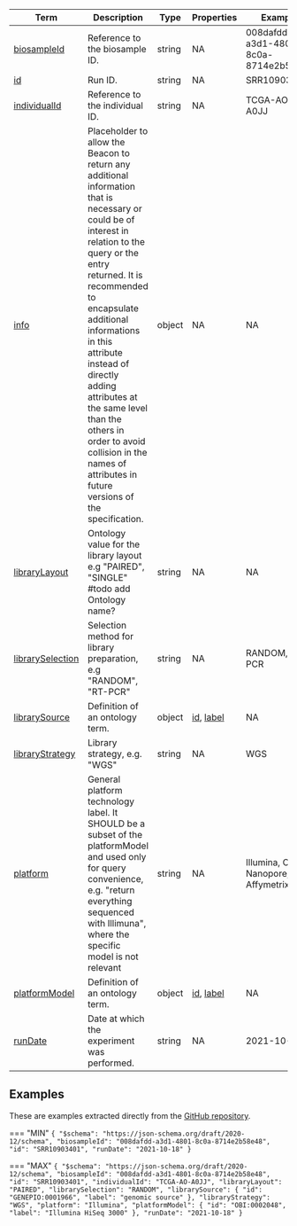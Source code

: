 |Term | Description | Type | Properties | Example | Enum|
| ---| ---| ---| ---| ---| --- |
| [biosampleId](./obj/biosampleId.md) | Reference to the biosample ID. | string | NA | 008dafdd-a3d1-4801-8c0a-8714e2b58e48 | NA|
| [id](./obj/id.md) | Run ID. | string | NA | SRR10903401 | NA|
| [individualId](./obj/individualId.md) | Reference to the individual ID. | string | NA | TCGA-AO-A0JJ | NA|
| [info](./obj/info.md) | Placeholder to allow the Beacon to return any additional information that is necessary or could be of interest in relation to the query or the entry returned. It is recommended to encapsulate additional informations in this attribute instead of directly adding attributes at the same level than the others in order to avoid collision in the names of attributes in future versions of the specification. | object | NA | NA | NA|
| [libraryLayout](./obj/libraryLayout.md) | Ontology value for the library layout e.g "PAIRED", "SINGLE" #todo add Ontology name? | string | NA | NA | PAIRED, SINGLE|
| [librarySelection](./obj/librarySelection.md) | Selection method for library preparation, e.g "RANDOM", "RT-PCR" | string | NA | RANDOM, RT-PCR | NA|
| [librarySource](./obj/librarySource.md) | Definition of an ontology term. | object | [id](./obj/id.md), [label](./obj/label.md) | NA | NA|
| [libraryStrategy](./obj/libraryStrategy.md) | Library strategy, e.g. "WGS" | string | NA | WGS | NA|
| [platform](./obj/platform.md) | General platform technology label. It SHOULD be a subset of the platformModel and used only for query convenience, e.g. "return everything sequenced with Illimuna", where the specific model is not relevant | string | NA | Illumina, Oxford Nanopore, Affymetrix | NA|
| [platformModel](./obj/platformModel.md) | Definition of an ontology term. | object | [id](./obj/id.md), [label](./obj/label.md) | NA | NA|
| [runDate](./obj/runDate.md) | Date at which the experiment was performed. | string | NA | 2021-10-18 | NA|

## Examples
These are examples extracted directly from the [GitHub repository](https://github.com/ga4gh-beacon/beacon-v2-Models).

=== "MIN"
	```
	{
	    "$schema": "https://json-schema.org/draft/2020-12/schema",
	    "biosampleId": "008dafdd-a3d1-4801-8c0a-8714e2b58e48",
	    "id": "SRR10903401",
	    "runDate": "2021-10-18"
	}
	```

=== "MAX"
	```
	{
	    "$schema": "https://json-schema.org/draft/2020-12/schema",
	    "biosampleId": "008dafdd-a3d1-4801-8c0a-8714e2b58e48",
	    "id": "SRR10903401",
	    "individualId": "TCGA-AO-A0JJ",
	    "libraryLayout": "PAIRED",
	    "librarySelection": "RANDOM",
	    "librarySource": {
	        "id": "GENEPIO:0001966",
	        "label": "genomic source"
	    },
	    "libraryStrategy": "WGS",
	    "platform": "Illumina",
	    "platformModel": {
	        "id": "OBI:0002048",
	        "label": "Illumina HiSeq 3000"
	    },
	    "runDate": "2021-10-18"
	}
	```

